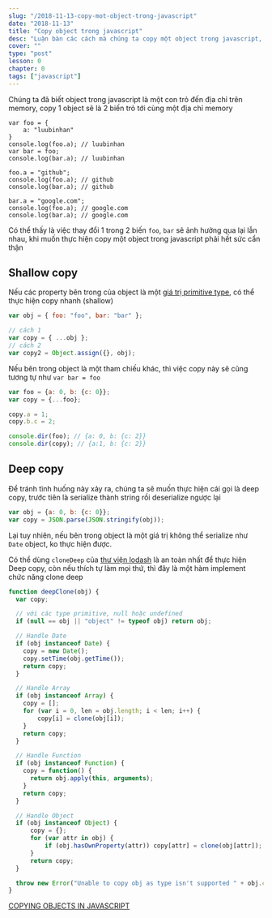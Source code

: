 ```yaml
---
slug: "/2018-11-13-copy-mot-object-trong-javascript"
date: "2018-11-13"
title: "Copy object trong javascript"
desc: "Luận bàn các cách mà chúng ta copy một object trong javascript, shallow copy và deep copy"
cover: ""
type: "post"
lesson: 0
chapter: 0
tags: ["javascript"]
---
```



Chúng ta đã biết object trong javascript là một con trỏ đến địa chỉ trên memory, copy 1 object sẽ là 2 biến trỏ tới cùng một địa chỉ memory

```javascript{numberLines: true}
var foo = {
    a: "luubinhan"
}
console.log(foo.a); // luubinhan
var bar = foo;
console.log(bar.a); // luubinhan

foo.a = "github";
console.log(foo.a); // github
console.log(bar.a); // github

bar.a = "google.com";
console.log(foo.a); // google.com
console.log(bar.a); // google.com
```

Có thể thấy là việc thay đổi 1 trong 2 biến `foo`, `bar` sẽ ảnh hưởng qua lại lẫn nhau, khi muốn thực hiện copy một object trong javascript phải hết sức cẩn thận

## Shallow copy

Nếu các property bên trong của object là một [giá trị primitive type](/2017-09-25-10-khai-niem-javascript-can-biet/), có thể thực hiện copy nhanh (shallow)

```js
var obj = { foo: "foo", bar: "bar" };

// cách 1
var copy = { ...obj };
// cách 2
var copy2 = Object.assign({}, obj);
```

Nếu bên trong object là một tham chiếu khác, thì việc copy này sẽ cũng tương tự như `var bar = foo`

```js
var foo = {a: 0, b: {c: 0}};
var copy = {...foo};

copy.a = 1;
copy.b.c = 2;

console.dir(foo); // {a: 0, b: {c: 2}}
console.dir(copy); // {a:1, b: {c: 2}}
```

## Deep copy

Để tránh tình huống này xảy ra, chúng ta sẽ muốn thực hiện cái gọi là deep copy, trước tiên là serialize thành string rồi deserialize ngược lại

```js
var obj = {a: 0, b: {c: 0}};
var copy = JSON.parse(JSON.stringify(obj));
```


Lại tuy nhiên, nếu bên trong object là một giá trị không thể serialize như `Date` object, ko thực hiện được.

Có thể dùng `cloneDeep` của [thư viện lodash](https://lodash.com/docs/4.17.11#cloneDeep) là an toàn nhất để thực hiện Deep copy, còn nếu thích tự làm mọi thứ, thì đây là một hàm implement chức năng clone deep

```js
function deepClone(obj) {
  var copy;

  // với các type primitive, null hoặc undefined
  if (null == obj || "object" != typeof obj) return obj;

  // Handle Date
  if (obj instanceof Date) {
    copy = new Date();
    copy.setTime(obj.getTime());
    return copy;
  }

  // Handle Array
  if (obj instanceof Array) {
    copy = [];
    for (var i = 0, len = obj.length; i < len; i++) {
        copy[i] = clone(obj[i]);
    }
    return copy;
  }

  // Handle Function
  if (obj instanceof Function) {
    copy = function() {
      return obj.apply(this, arguments);
    }
    return copy;
  }

  // Handle Object
  if (obj instanceof Object) {
      copy = {};
      for (var attr in obj) {
          if (obj.hasOwnProperty(attr)) copy[attr] = clone(obj[attr]);
      }
      return copy;
  }

  throw new Error("Unable to copy obj as type isn't supported " + obj.constructor.name);
}
``` 


<a href="https://smalldata.tech/blog/2018/11/01/copying-objects-in-javascript" target="_blank" rel="noopener noreferrer">COPYING OBJECTS IN JAVASCRIPT</a>



